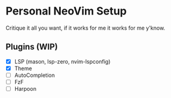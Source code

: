 
# Personal NeoVim Setup 

Critique it all you want, if it works for me it works for me y'know.

## Plugins (WIP)

- [x] LSP (mason, lsp-zero, nvim-lspconfig)
- [x] Theme
- [ ] AutoCompletion
- [ ] FzF
- [ ] Harpoon
